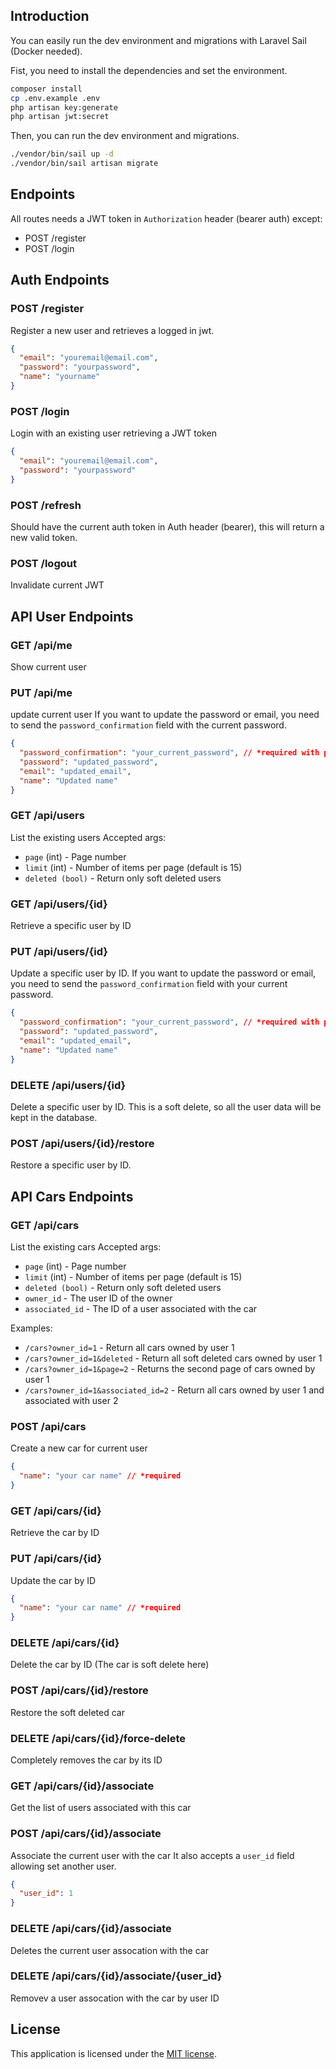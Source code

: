 ## Introduction

You can easily run the dev environment and migrations with Laravel Sail (Docker needed).

Fist, you need to install the dependencies and set the environment.

```bash
composer install
cp .env.example .env
php artisan key:generate
php artisan jwt:secret
```

Then, you can run the dev environment and migrations.

```bash
./vendor/bin/sail up -d
./vendor/bin/sail artisan migrate
```

## Endpoints

All routes needs a JWT token in `Authorization` header (bearer auth) except:
* POST /register
* POST /login

## Auth Endpoints

### POST /register

Register a new user and retrieves a logged in jwt.

```json
{
  "email": "youremail@email.com",
  "password": "yourpassword",
  "name": "yourname"
}
```

### POST /login

Login with an existing user retrieving a JWT token

```json
{
  "email": "youremail@email.com",
  "password": "yourpassword"
}
```

### POST /refresh

Should have the current auth token in Auth header (bearer), this will return a new valid token.


### POST /logout

Invalidate current JWT

## API User Endpoints

### GET /api/me

Show current user

### PUT /api/me

update current user
If you want to update the password or email, you need to send the `password_confirmation` field with the current password.

```json
{
  "password_confirmation": "your_current_password", // *required with password and email
  "password": "updated_password",
  "email": "updated_email",
  "name": "Updated name"
}
```

### GET /api/users

List the existing users
Accepted args:
* `page` (int) - Page number
* `limit` (int) - Number of items per page (default is 15)
* `deleted (bool)` - Return only soft deleted users

### GET /api/users/{id}

Retrieve a specific user by ID

### PUT /api/users/{id}

Update a specific user by ID.
If you want to update the password or email, you need to send the `password_confirmation` field with your current password.

```json
{
  "password_confirmation": "your_current_password", // *required with password and email
  "password": "updated_password",
  "email": "updated_email",
  "name": "Updated name"
}
```

### DELETE /api/users/{id}

Delete a specific user by ID.
This is a soft delete, so all the user data will be kept in the database.

### POST /api/users/{id}/restore

Restore a specific user by ID.

## API Cars Endpoints

### GET /api/cars

List the existing cars
Accepted args:
* `page` (int) - Page number
* `limit` (int) - Number of items per page (default is 15)
* `deleted (bool)` - Return only soft deleted users
* `owner_id` - The user ID of the owner
* `associated_id` - The ID of a user associated with the car

Examples:
* `/cars?owner_id=1` - Return all cars owned by user 1
* `/cars?owner_id=1&deleted` - Return all soft deleted cars owned by user 1
* `/cars?owner_id=1&page=2` - Returns the second page of cars owned by user 1
* `/cars?owner_id=1&associated_id=2` - Return all cars owned by user 1 and associated with user 2


### POST /api/cars

Create a new car for current user

```json
{
  "name": "your car name" // *required
}
```

### GET /api/cars/{id}

Retrieve the car by ID

### PUT /api/cars/{id}

Update the car by ID

```json
{
  "name": "your car name" // *required
}
```

### DELETE /api/cars/{id}

Delete the car by ID (The car is soft delete here)

### POST /api/cars/{id}/restore

Restore the soft deleted car

### DELETE /api/cars/{id}/force-delete

Completely removes the car by its ID

### GET /api/cars/{id}/associate

Get the list of users associated with this car

### POST /api/cars/{id}/associate

Associate the current user with the car
It also accepts a `user_id` field allowing set another user.

```json
{
  "user_id": 1
}
```

### DELETE /api/cars/{id}/associate

Deletes the current user assocation with the car

### DELETE /api/cars/{id}/associate/{user_id}

Removev a user assocation with the car by user ID


## License

This application is licensed under the [MIT license](https://opensource.org/licenses/MIT).
